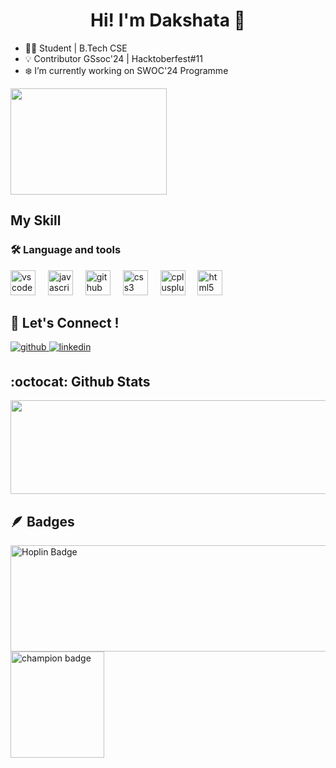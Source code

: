 #### **<div align="center"> <h1>Hi! I'm Dakshata <span class="wave">👋</span></h1>  </div>**  
<div align="left">
   
- 👩‍🎓 Student | B.Tech CSE 
- 💡 Contributor GSsoc'24 | Hacktoberfest#11
- ❄️ I’m currently working on SWOC'24 Programme
  </div>

  
<div align="centre">
<img src="https://images.gamebanana.com/img/ico/sprays/55bcafb27b56e.gif" align="centre" height="170" width="250">
</div>
   
   ## My Skill
<h3 align="centre">🛠 Language and tools</h3>

<div align="left">
  <img src="https://cdn.jsdelivr.net/gh/devicons/devicon/icons/vscode/vscode-original.svg" height="40" alt="vscode logo"  />
  <img width="12" />
  <img src="https://cdn.jsdelivr.net/gh/devicons/devicon/icons/javascript/javascript-original.svg" height="40" alt="javascript logo"  />
  <img width="12" />
  <img src="https://cdn.jsdelivr.net/gh/devicons/devicon/icons/github/github-original.svg" height="40" alt="github logo"  />
  <img width="12" />
  <img src="https://cdn.jsdelivr.net/gh/devicons/devicon/icons/css3/css3-original.svg" height="40" alt="css3 logo"  />
  <img width="12" />
  <img src="https://cdn.jsdelivr.net/gh/devicons/devicon/icons/cplusplus/cplusplus-original.svg" height="40" alt="cplusplus logo"  />
  <img width="12" />
  <img src="https://cdn.jsdelivr.net/gh/devicons/devicon/icons/html5/html5-original.svg" height="40" alt="html5 logo"  />
</div>

## 🔗 Let's Connect ! 

<div align="left">
<a href="https://github.com/daky2024" target="_blank">
<img src=https://img.shields.io/badge/github-%2324292e.svg?&style=for-the-badge&logo=github&logoColor=white alt=github style="margin-bottom: 5px;" />
</a>
<a href="https://linkedin.com/in/daky2024" target="_blank">
<img src=https://img.shields.io/badge/linkedin-%231E77B5.svg?&style=for-the-badge&logo=linkedin&logoColor=white alt=linkedin style="margin-bottom: 5px;" />
</a>  
</div>  
  
## :octocat: Github Stats

  <div align="left">
    <img src="https://github-readme-streak-stats.herokuapp.com/?user=daky2024&theme=merko&hide_border=true" width="550" height="150" ></div>
   
## 🪶 Badges 
   <div align ="left">
   <img src="https://github.com/user-attachments/assets/ea33cc0b-f355-413c-afef-4ce17e57f3dd" alt="Hoplin Badge" width="550" height="170">
   <img src="https://github.com/user-attachments/assets/2a18d6dd-b1c3-4959-8748-ce328df4dec1" alt="champion badge" width="150 " height="170">

   </div>


    










  

